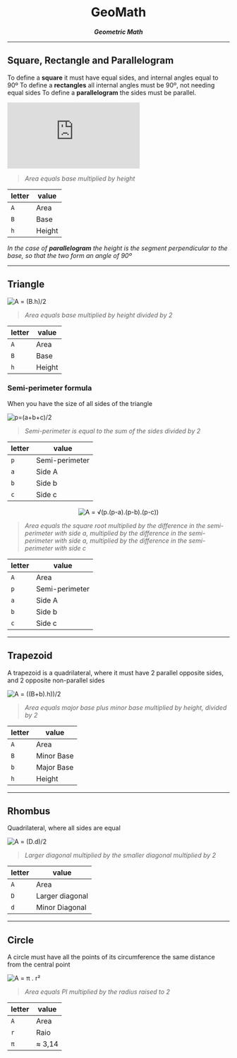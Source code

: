 <div align="center">

# GeoMath

_**Geometric Math**_

</div>

---

## Square, Rectangle and Parallelogram

To define a **square** it must have equal sides, and internal angles equal to 90º
To define a **rectangles** all internal angles must be 90º, not needing equal sides
To define a **parallelogram** the sides must be parallel.

![**A = B.h**](http://latex.codecogs.com/svg.latex?A&space;=&space;B.h)

> _Area equals base multiplied by height_

| letter | value  |
| ------ | ------ |
| `A`    | Area   |
| `B`    | Base   |
| `h`    | Height |

_In the case of **parallelogram** the height is the segment perpendicular to the base, so that the two form an angle of 90º_

---

## Triangle

![**A = (B.h)/2**](http://latex.codecogs.com/svg.latex?A&space;=&space;\frac{B.h}{2})

> _Area equals base multiplied by height divided by 2_

| letter | value  |
| ------ | ------ |
| `A`    | Area   |
| `B`    | Base   |
| `h`    | Height |

### Semi-perimeter formula

When you have the size of all sides of the triangle

![`p=(a+b+c)/2`](http://latex.codecogs.com/svg.latex?p=\frac{a+b+c}{2})

> _Semi-perimeter is equal to the sum of the sides divided by 2_

| letter | value          |
| ------ | -------------- |
| `p`    | Semi-perimeter |
| `a`    | Side A         |
| `b`    | Side b         |
| `c`    | Side c         |

<div align="center">

![**A = √(p.(p-a).(p-b).(p-c))**](<http://latex.codecogs.com/svg.latex?&space;A&space;=&space;\sqrt{(p.(p-a).(p-b).(p-c))}>)

</div>

> _Area equals the square root multiplied by the difference in the semi-perimeter with side a, multiplied by the difference in the semi-perimeter with side a, multiplied by the difference in the semi-perimeter with side c_

| letter | value          |
| ------ | -------------- |
| `A`    | Area           |
| `p`    | Semi-perimeter |
| `a`    | Side A         |
| `b`    | Side b         |
| `c`    | Side c         |

---

## Trapezoid

A trapezoid is a quadrilateral, where it must have 2 parallel opposite sides, and 2 opposite non-parallel sides

![**A = ((B+b).h))/2**](<http://latex.codecogs.com/svg.latex?A&space;=&space;\frac{(B+b).h}{2}>)

> _Area equals major base plus minor base multiplied by height, divided by 2_

| letter | value      |
| ------ | ---------- |
| `A`    | Area       |
| `B`    | Minor Base |
| `b`    | Major Base |
| `h`    | Height     |

---

## Rhombus

Quadrilateral, where all sides are equal

![**A = (D.d)/2**](http://latex.codecogs.com/svg.latex?A&space;=&space;\frac{D.d}{2})

> _Larger diagonal multiplied by the smaller diagonal multiplied by 2_

| letter | value           |
| ------ | --------------- |
| `A`    | Area            |
| `D`    | Larger diagonal |
| `d`    | Minor Diagonal  |

---

## Circle

A circle must have all the points of its circumference the same distance from the central point

![**A = π . r²**](http://latex.codecogs.com/svg.latex?A&space;=&space;\pi&space;.&space;r^{2})

> _Area equals PI multiplied by the radius raised to 2_

| letter | value  |
| ------ | ------ |
| `A`    | Area   |
| `r`    | Raio   |
| `π`    | ≈ 3,14 |
